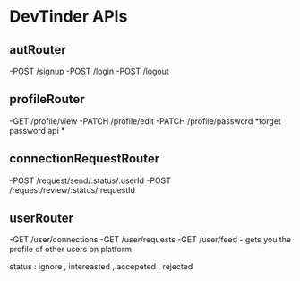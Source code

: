 # DevTinder APIs

## autRouter
-POST /signup
-POST /login
-POST /logout

 ## profileRouter
-GET /profile/view
-PATCH /profile/edit
-PATCH /profile/password   *forget password api *

## connectionRequestRouter
-POST /request/send/:status/:userId
-POST /request/review/:status/:requestId

## userRouter
-GET /user/connections
-GET /user/requests
-GET /user/feed - gets you the profile of other users on platform

status : ignore , intereasted , accepeted , rejected

